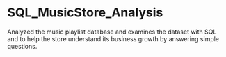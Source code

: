 # SQL_MusicStore_Analysis
Analyzed the music playlist database and examines the dataset with SQL and to help the store understand its business growth by answering simple questions.
